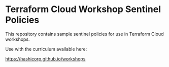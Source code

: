# Terraform Cloud Workshop Sentinel Policies
This repository contains sample sentinel policies for use in Terraform Cloud workshops.

Use with the curriculum available here:

https://hashicorp.github.io/workshops
